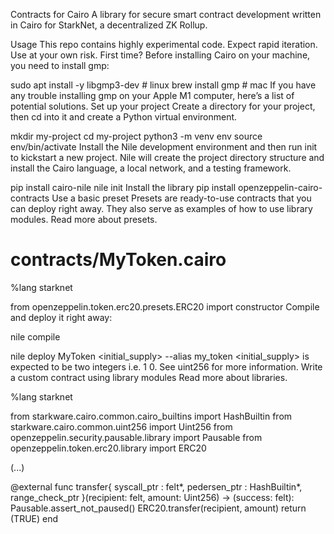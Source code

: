 Contracts for Cairo
A library for secure smart contract development written in Cairo for StarkNet, a decentralized ZK Rollup.

Usage
This repo contains highly experimental code. Expect rapid iteration. Use at your own risk.
First time?
Before installing Cairo on your machine, you need to install gmp:

sudo apt install -y libgmp3-dev # linux
brew install gmp # mac
If you have any trouble installing gmp on your Apple M1 computer, here’s a list of potential solutions.
Set up your project
Create a directory for your project, then cd into it and create a Python virtual environment.

mkdir my-project
cd my-project
python3 -m venv env
source env/bin/activate
Install the Nile development environment and then run init to kickstart a new project. Nile will create the project directory structure and install the Cairo language, a local network, and a testing framework.

pip install cairo-nile
nile init
Install the library
pip install openzeppelin-cairo-contracts
Use a basic preset
Presets are ready-to-use contracts that you can deploy right away. They also serve as examples of how to use library modules. Read more about presets.

# contracts/MyToken.cairo

%lang starknet

from openzeppelin.token.erc20.presets.ERC20 import constructor
Compile and deploy it right away:

nile compile

nile deploy MyToken <name> <symbol> <decimals> <initial_supply> <recipient> --alias my_token
<initial_supply> is expected to be two integers i.e. 1 0. See uint256 for more information.
Write a custom contract using library modules
Read more about libraries.

%lang starknet

from starkware.cairo.common.cairo_builtins import HashBuiltin
from starkware.cairo.common.uint256 import Uint256
from openzeppelin.security.pausable.library import Pausable
from openzeppelin.token.erc20.library import ERC20

(...)

@external
func transfer{
        syscall_ptr : felt*,
        pedersen_ptr : HashBuiltin*,
        range_check_ptr
    }(recipient: felt, amount: Uint256) -> (success: felt):
    Pausable.assert_not_paused()
    ERC20.transfer(recipient, amount)
    return (TRUE)
end
